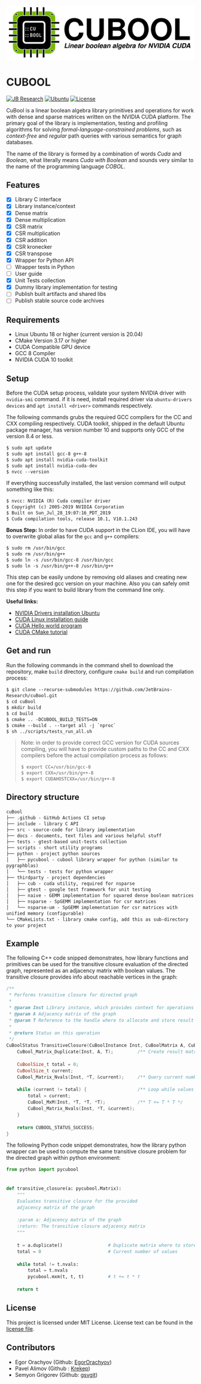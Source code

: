 ![Project logo](https://github.com/JetBrains-Research/cuBool/blob/master/docs/logo/logo_white_back_medium.png?raw=true)

# CUBOOL

[![JB Research](https://jb.gg/badges/research-flat-square.svg)](https://research.jetbrains.org/)
[![Ubuntu](https://github.com/JetBrains-Research/cuBool/workflows/Ubuntu/badge.svg?branch=master)](https://github.com/JetBrains-Research/cuBool/actions)
[![License](https://img.shields.io/badge/license-MIT-orange)](https://github.com/JetBrains-Research/cuBool/blob/master/LICENSE)

CuBool is a linear boolean algebra library primitives and operations for 
work with dense and sparse matrices written on the NVIDIA CUDA platform. The primary 
goal of the library is implementation, testing and profiling algorithms for
solving *formal-language-constrained problems*, such as *context-free* 
and *regular* path queries with various semantics for graph databases.

The name of the library is formed by a combination of words *Cuda* and *Boolean*,
what literally means *Cuda with Boolean* and sounds very similar to the name of 
the programming language *COBOL*.

## Features

- [X] Library C interface
- [X] Library instance/context
- [X] Dense matrix
- [X] Dense multiplication 
- [X] CSR matrix
- [X] CSR multiplication
- [X] CSR addition
- [X] CSR kronecker
- [X] CSR transpose
- [X] Wrapper for Python API
- [ ] Wrapper tests in Python 
- [ ] User guide
- [X] Unit Tests collection
- [X] Dummy library implementation for testing
- [ ] Publish built artifacts and shared libs
- [ ] Publish stable source code archives

## Requirements

- Linux Ubuntu 18 or higher (current version is 20.04)
- CMake Version 3.17 or higher
- CUDA Compatible GPU device
- GCC 8 Compiler 
- NVIDIA CUDA 10 toolkit

## Setup

Before the CUDA setup process, validate your system NVIDIA driver with `nvidia-smi`
command. if it is need, install required driver via `ubuntu-drivers devices` and 
`apt install <driver>` commands respectively.

The following commands grubs the required GCC compilers for the CC and CXX compiling 
respectively. CUDA toolkit, shipped in the default Ubuntu package manager, has version 
number 10 and supports only GCC of the version 8.4 or less.  

```shell script
$ sudo apt update
$ sudo apt install gcc-8 g++-8
$ sudo apt install nvidia-cuda-toolkit
$ sudo apt install nvidia-cuda-dev 
$ nvcc --version
```

If everything successfully installed, the last version command will output 
something like this:

```shell script
$ nvcc: NVIDIA (R) Cuda compiler driver
$ Copyright (c) 2005-2019 NVIDIA Corporation
$ Built on Sun_Jul_28_19:07:16_PDT_2019
$ Cuda compilation tools, release 10.1, V10.1.243
```

**Bonus Step:** In order to have CUDA support in the CLion IDE, you will have to
overwrite global alias for the `gcc` and `g++` compilers:

```shell script
$ sudo rm /usr/bin/gcc
$ sudo rm /usr/bin/g++
$ sudo ln -s /usr/bin/gcc-8 /usr/bin/gcc
$ sudo ln -s /usr/bin/g++-8 /usr/bin/g++
```

This step can be easily undone by removing old aliases and creating new one 
for the desired gcc version on your machine. Also you can safely omit this step
if you want to build library from the command line only. 

**Useful links:**
- [NVIDIA Drivers installation Ubuntu](https://linuxconfig.org/how-to-install-the-nvidia-drivers-on-ubuntu-20-04-focal-fossa-linux)
- [CUDA Linux installation guide](https://docs.nvidia.com/cuda/cuda-installation-guide-linux/index.html)
- [CUDA Hello world program](https://developer.nvidia.com/blog/easy-introduction-cuda-c-and-c/)
- [CUDA CMake tutorial](https://developer.nvidia.com/blog/building-cuda-applications-cmake/)

## Get and run

Run the following commands in the command shell to download the repository,
make `build` directory, configure `cmake build` and run compilation process:

```shell script
$ git clone --recurse-submodules https://github.com/JetBrains-Research/cuBool.git
$ cd cuBool
$ mkdir build
$ cd build
$ cmake .. -DCUBOOL_BUILD_TESTS=ON
$ cmake --build . --target all -j `nproc`
$ sh ../scripts/tests_run_all.sh
```

> Note: in order to provide correct GCC version for CUDA sources compiling,
> you will have to provide custom paths to the CC and CXX compilers before 
> the actual compilation process as follows:
>
> ```shell script
> $ export CC=/usr/bin/gcc-8
> $ export CXX=/usr/bin/g++-8
> $ export CUDAHOSTCXX=/usr/bin/g++-8
> ```

## Directory structure

```
cuBool
├── .github - GitHub Actions CI setup 
├── include - library C API 
├── src - source-code for library implementation
├── docs - documents, text files and various helpful stuff
├── tests - gtest-based unit-tests collection
├── scripts - short utility programs 
├── python - project python sources
│   ├── pycubool - cubool library wrapper for python (similar to pygraphblas)
│   └── tests - tests for python wrapper
├── thirdparty - project dependencies
│   ├── cub - cuda utility, required for nsparse
│   ├── gtest - google test framework for unit testing
│   ├── naive - GEMM implementation for squared dense boolean matrices
│   ├── nsparse - SpGEMM implementation for csr matrices
│   └── nsparse-um - SpGEMM implementation for csr matrices with unified memory (configurable)
└── CMakeLists.txt - library cmake config, add this as sub-directory to your project
```

## Example

The following C++ code snipped demonstrates, how library functions and
primitives can be used for the transitive closure evaluation of the directed
graph, represented as an adjacency matrix with boolean values. The transitive
closure provides info about reachable vertices in the graph:

```c++
/**
 * Performs transitive closure for directed graph
 * 
 * @param Inst Library instance, which provides context for operations
 * @param A Adjacency matrix of the graph
 * @param T Reference to the handle where to allocate and store result
 *
 * @return Status on this operation
 */
CuBoolStatus TransitiveClosure(CuBoolInstance Inst, CuBoolMatrix A, CuBoolMatrix* T) {
    CuBool_Matrix_Duplicate(Inst, A, T);         /** Create result matrix and copy initial values */

    CuBoolSize_t total = 0;
    CuBoolSize_t current;
    CuBool_Matrix_Nvals(Inst, *T, &current);     /** Query current number on non-zero elements */

    while (current != total) {                   /** Loop while values are added */
        total = current;
        CuBool_MxM(Inst, *T, *T, *T);            /** T += T * T */
        CuBool_Matrix_Nvals(Inst, *T, &current);
    }

    return CUBOOL_STATUS_SUCCESS;
}
```

The following Python code snippet demonstrates, how the library python
wrapper can be used to compute the same transitive closure problem for the
directed graph within python environment:

```python
from python import pycubool


def transitive_closure(a: pycubool.Matrix):
    """
    Evaluates transitive closure for the provided
    adjacency matrix of the graph

    :param a: Adjacency matrix of the graph
    :return: The transitive closure adjacency matrix
    """

    t = a.duplicate()                 # Duplicate matrix where to store result
    total = 0                         # Current number of values

    while total != t.nvals:
        total = t.nvals
        pycubool.mxm(t, t, t)         # t += t * t

    return t
```

## License

This project is licensed under MIT License. License text can be found in the 
[license file](https://github.com/JetBrains-Research/cuBool/blob/master/LICENSE).

## Contributors

- Egor Orachyov (Github: [EgorOrachyov](https://github.com/EgorOrachyov))
- Pavel Alimov (Github : [Krekep](https://github.com/Krekep))
- Semyon Grigorev (Github: [gsvgit](https://github.com/gsvgit))
